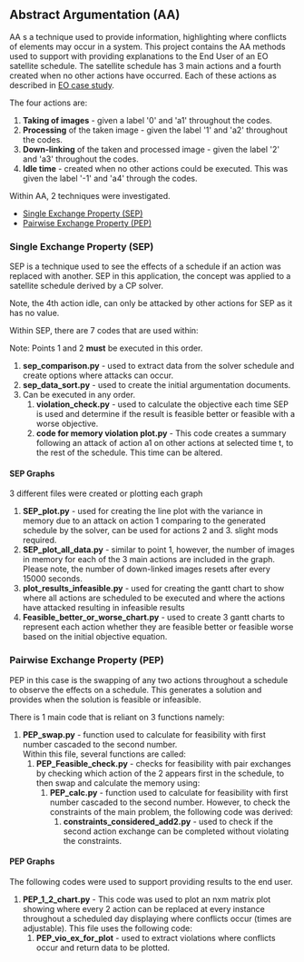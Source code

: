## Abstract Argumentation (AA)

AA s a technique used to provide information, highlighting where conflicts of elements may occur in a system. 
This project contains the AA methods used to support with providing explanations to the End User of an EO satellite schedule.
The satellite schedule has 3 main actions and a fourth created when no other actions have occurred. 
Each of these actions as described in [EO case study](/./README.md#Earth-Observation-Case-study).

The four actions are:
1. **Taking of images** - given a label '0' and 'a1' throughout the codes.
2. **Processing** of the taken image - given the label '1' and 'a2' throughout the codes.
3. **Down-linking** of the taken and processed image - given the label '2' and 'a3' throughout the codes.
4. **Idle time** - created when no other actions could be executed. This was given the label '-1' and 'a4' through the codes.


Within AA, 2 techniques were investigated.

- [Single Exchange Property (SEP)](#Single-Exchange-Property-(SEP))
- [Pairwise Exchange Property (PEP)](#Pairwise-Exchange-Property-(PEP))

### Single Exchange Property (SEP)

SEP is a technique used to see the effects of a schedule if an action was replaced with another.
SEP in this application, the concept was applied to a satellite schedule derived by a CP solver.

Note, the 4th action idle, can only be attacked by other actions for SEP as it has no value. 

Within SEP, there are 7 codes that are used within:

Note: Points 1 and 2 **must** be executed in this order.
1. **sep_comparison.py** - used to extract data from the solver schedule and create options where attacks can occur.
2. **sep_data_sort.py** - used to create the initial argumentation documents.
3. Can be executed in any order.
   1. **violation_check.py** - used to calculate the objective each time SEP is used and determine if the result is feasible better or
   feasible with a worse objective.
   2. **code for memory violation plot.py** - This code creates a summary following an attack of action a1 on other actions at selected time t,
   to the rest of the schedule. This time can be altered.

#### SEP Graphs
3 different files were created or plotting each graph

1. **SEP_plot.py** - used for creating the line plot with the variance in memory due to an attack on action 1 comparing to the generated schedule 
   by the solver, can be used for actions 2 and 3. slight mods required.
2. **SEP_plot_all_data.py** - similar to point 1, however, the number of images in memory for each of the 3 main actions are included in the graph. Please note,
    the number of down-linked images resets after every 15000 seconds.
3. **plot_results_infeasible.py** - used for creating the gantt chart to show where all actions are scheduled to be executed and where the actions have attacked resulting in infeasible results
4. **Feasible_better_or_worse_chart.py** - used to create 3 gantt charts to represent each action whether they are feasible better or feasible worse based on the initial objective equation.

### Pairwise Exchange Property (PEP)

PEP in this case is the swapping of any two actions throughout a schedule to observe the effects on a schedule. This generates a solution and provides when the
solution is feasible or infeasible.

There is 1 main code that is reliant on 3 functions namely:

1. **PEP_swap.py** - function used to calculate for feasibility with first number cascaded to the second number.\
   Within this file, several functions are called:
   1. **PEP_Feasible_check.py** - checks for feasibility with pair exchanges by checking which action of the 2 appears first in the schedule,
       to then swap and calculate the memory using:
      1. **PEP_calc.py** -  function used to calculate for feasibility with first number cascaded to the second number. 
      However, to check the constraints of the main problem, the following code was derived:
         1. **constraints_considered_add2.py** - used to check if the second action exchange can be completed without violating the constraints.

#### PEP Graphs
The following codes were used to support providing results to the end user.
1. **PEP_1_2_chart.py** - This code was used to plot an nxm matrix plot showing where every 2 action can be replaced at every instance throughout a scheduled day displaying where conflicts occur (times are adjustable).
   This file uses the following code:
   1. **PEP_vio_ex_for_plot** -  used to extract violations where conflicts occur and return data to be plotted. 
